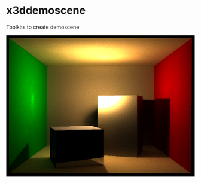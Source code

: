 # x3ddemoscene
Toolkits to create demoscene

![Alt text](bin/pictures/direct-lighting-pathtracer-test-result.png?raw=true "Direct Lighting")
